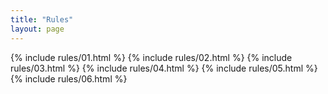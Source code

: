 ```yaml
---
title: "Rules"
layout: page
---
```



{% include rules/01.html %}
{% include rules/02.html %}
{% include rules/03.html %}
{% include rules/04.html %}
{% include rules/05.html %}
{% include rules/06.html %}
